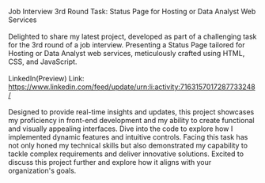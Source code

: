 Job Interview 3rd Round Task: Status Page for Hosting or Data Analyst Web Services
<br><br>
Delighted to share my latest project, developed as part of a challenging task for the 3rd round of a job interview. Presenting a Status Page tailored for Hosting or Data Analyst web services, meticulously crafted using HTML, CSS, and JavaScript.
<br><br>
LinkedIn(Preview) Link: https://www.linkedin.com/feed/update/urn:li:activity:7163157017287733248/
<br><br>
Designed to provide real-time insights and updates, this project showcases my proficiency in front-end development and my ability to create functional and visually appealing interfaces. Dive into the code to explore how I implemented dynamic features and intuitive controls.
Facing this task has not only honed my technical skills but also demonstrated my capability to tackle complex requirements and deliver innovative solutions. Excited to discuss this project further and explore how it aligns with your organization's goals.

